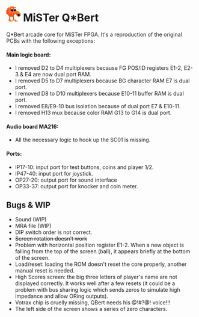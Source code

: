 # ![QBert Character](./qbert.png) MiSTer Q*Bert

Q*Bert arcade core for MiSTer FPGA. It's a reproduction of the original PCBs with the following exceptions:

#### Main logic board:
- I removed D2 to D4 multiplexers because FG POS/ID registers E1-2, E2-3 & E4 are now dual port RAM.
- I removed D5 to D7 multiplexers because BG character RAM E7 is dual port.
- I removed D8 to D10 multiplexers because E10-11 buffer RAM is dual port.
- I removed E8/E9-10 bus isolation because of dual port E7 & E10-11.
- I removed H13 mux because color RAM G13 to G14 is dual port.

#### Audio board MA216:
- All the necessary logic to hook up the SC01 is missing.

#### Ports:

- IP17-10: input port for test buttons, coins and player 1/2.
- IP47-40: input port for joystick.
- OP27-20: output port for sound interface
- OP33-37: output port for knocker and coin meter.

Bugs & WIP
----------

- Sound (WIP)
- MRA file (WIP)
- DIP switch order is not correct.
- ~~Screen rotation doesn't work~~
- Problem with horizontal position register E1-2. When a new object is falling from the top of the screen (ball), it appears briefly at the bottom of the screen.
- Load/reset: loading the ROM doesn't reset the core properly, another manual reset is needed.
- High Scores screen: the big three letters of player's name are not displayed correctly. It works well after a few resets (it could be a problem with bus sharing logic which sends zeros to simulate high impedance and allow ORing outputs).
- Votrax chip is cruelly missing, QBert needs his @!#?@! voice!!!
- The left side of the screen shows a series of zero characters.

